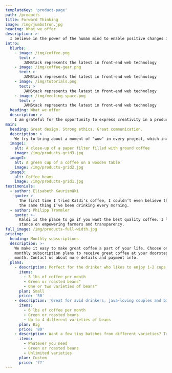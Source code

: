 ```yaml
---
templateKey: 'product-page'
path: /products
title: Forward Thinking
image: /img/jumbotron.jpg
heading: What we offer
description: >-
  I believe in the power of the human mind to enable positive changes in the world. More specifically, I strive to create new and better interfaces for humans to engage with technology in order to empower us to achieve our goals and make progress as individuals, and as a collective species.
intro:
  blurbs:
    - image: /img/coffee.png
      text: >
        JAMStack represents the latest in front-end web technology
    - image: /img/coffee-gear.png
      text: >
        JAMStack represents the latest in front-end web technology
    - image: /img/tutorials.png
      text: >
        JAMStack represents the latest in front-end web technology
    - image: /img/meeting-space.png
      text: >
        JAMStack represents the latest in front-end web technology
  heading: What we offer
  description: >
    I am grateful for the opportunity to express creativity in a productive way.
main:
  heading: Great design. Strong ethics. Great communication.
  description: >
    We try to bring about a moment of "wow" in every project, which involves a bit of "you'll have to wait and see..." but we've never gotten any complaints.
  image1:
    alt: A close-up of a paper filter filled with ground coffee
    image: /img/products-grid3.jpg
  image2:
    alt: A green cup of a coffee on a wooden table
    image: /img/products-grid2.jpg
  image3:
    alt: Coffee beans
    image: /img/products-grid1.jpg
testimonials:
  - author: Elisabeth Kaurismäki
    quote: >-
      The first time I tried Kaldi’s coffee, I couldn’t even believe that was
      the same thing I’ve been drinking every morning.
  - author: Philipp Trommler
    quote: >-
      Kaldi is the place to go if you want the best quality coffee. I love their
      stance on empowering farmers and transparency.
full_image: /img/products-full-width.jpg
pricing:
  heading: Monthly subscriptions
  description: >-
    We make it easy to make great coffee a part of your life. Choose one of our
    monthly subscription plans to receive great coffee at your doorstep each
    month. Contact us about more details and payment info.
  plans:
    - description: Perfect for the drinker who likes to enjoy 1-2 cups per day.
      items:
        - 3 lbs of coffee per month
        - Green or roasted beans"
        - One or two varieties of beans"
      plan: Small
      price: '50'
    - description: 'Great for avid drinkers, java-loving couples and bigger crowds'
      items:
        - 6 lbs of coffee per month
        - Green or roasted beans
        - Up to 4 different varieties of beans
      plan: Big
      price: '80'
    - description: Want a few tiny batches from different varieties? Try our custom plan
      items:
        - Whatever you need
        - Green or roasted beans
        - Unlimited varieties
      plan: Custom
      price: '??'
---
```

